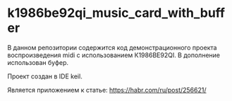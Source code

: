 # k1986be92qi_music_card_with_buffer

В данном репозитории содержится код демонстрационного проекта воспроизведения midi с использованием К1986ВЕ92QI. В дополнение использован буфер.

Проект создан в IDE keil.

Является приложением к статье: https://habr.com/ru/post/256621/
